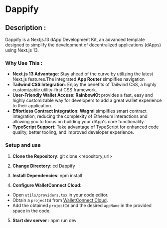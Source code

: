 # Dappify

## Description :

Dappify is a Nextjs.13 dApp Development Kit, an advanced template designed to simplify the development of decentralized applications (dApps) using Next.js 13.

### Why Use This :

- **Next.js 13 Advantage**: Stay ahead of the curve by utilizing the latest Next.js features.The integrated **App Router** simplifies navigation 
- **Tailwind CSS Integration**: Enjoy the benefits of Tailwind CSS, a highly customizable utility-first CSS framework. 
- **User-Friendly Wallet Access**: **RainbowKit** provides a fast, easy and highly customizable way for developers to add a great wallet experience to their application.
- **Effortless Contract Integration**: **Wagmi** simplifies smart contract integration, reducing the complexity of Ethereum interactions and allowing you to focus on building your dApp's core functionality.
- **TypeScript Support**: Take advantage of TypeScript for enhanced code quality, better tooling, and improved developer experience.


### Setup and use

1. **Clone the Repository**:
git clone <repository_url>

2. **Change Directory**:
cd Dappify

3. **Install Dependencies**:
npm install

4. **Configure WalletConnect Cloud**:
- Open `utils/providers.tsx` in your code editor.
- Obtain a `projectId` from [WalletConnect Cloud](https://cloud.walletconnect.com/).
- Add the obtained `projectId` and the desired `appName` in the provided space in the code.

5. **Start dev server** :
npm run dev


